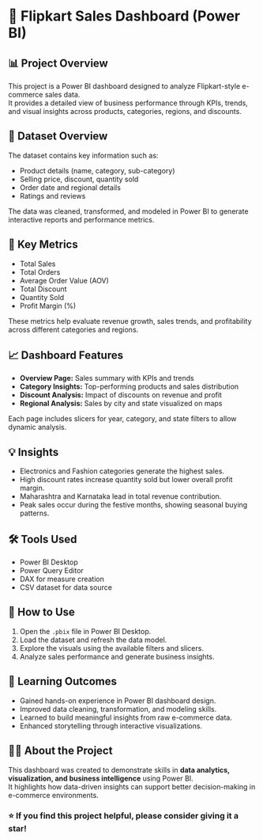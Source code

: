 # 🛒 Flipkart Sales Dashboard (Power BI)

## 📊 Project Overview
This project is a Power BI dashboard designed to analyze Flipkart-style e-commerce sales data.  
It provides a detailed view of business performance through KPIs, trends, and visual insights across products, categories, regions, and discounts.



## 📂 Dataset Overview
The dataset contains key information such as:
- Product details (name, category, sub-category)
- Selling price, discount, quantity sold
- Order date and regional details
- Ratings and reviews

The data was cleaned, transformed, and modeled in Power BI to generate interactive reports and performance metrics.



## 🧮 Key Metrics
- Total Sales  
- Total Orders  
- Average Order Value (AOV)  
- Total Discount  
- Quantity Sold  
- Profit Margin (%)  

These metrics help evaluate revenue growth, sales trends, and profitability across different categories and regions.



## 📈 Dashboard Features
- **Overview Page:** Sales summary with KPIs and trends  
- **Category Insights:** Top-performing products and sales distribution  
- **Discount Analysis:** Impact of discounts on revenue and profit  
- **Regional Analysis:** Sales by city and state visualized on maps  

Each page includes slicers for year, category, and state filters to allow dynamic analysis.



## 💡 Insights
- Electronics and Fashion categories generate the highest sales.  
- High discount rates increase quantity sold but lower overall profit margin.  
- Maharashtra and Karnataka lead in total revenue contribution.  
- Peak sales occur during the festive months, showing seasonal buying patterns.



## 🛠 Tools Used
- Power BI Desktop  
- Power Query Editor  
- DAX for measure creation  
- CSV dataset for data source  



## 🚀 How to Use
1. Open the `.pbix` file in Power BI Desktop.  
2. Load the dataset and refresh the data model.  
3. Explore the visuals using the available filters and slicers.  
4. Analyze sales performance and generate business insights.



## 📘 Learning Outcomes
- Gained hands-on experience in Power BI dashboard design.  
- Improved data cleaning, transformation, and modeling skills.  
- Learned to build meaningful insights from raw e-commerce data.  
- Enhanced storytelling through interactive visualizations.



## 👨‍💻 About the Project
This dashboard was created to demonstrate skills in **data analytics, visualization, and business intelligence** using Power BI.  
It highlights how data-driven insights can support better decision-making in e-commerce environments.



### ⭐ If you find this project helpful, please consider giving it a star!
